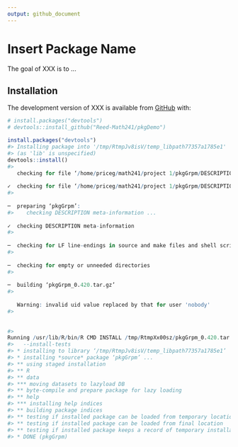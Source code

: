 ```yaml
---
output: github_document
---
```


<!-- README.md is generated from README.Rmd. Please edit that file -->

<!-- You'll still need to render `README.Rmd` regularly, to keep `README.md` up-to-date. `devtools::build_readme()` is handy for this.  -->





# Insert Package Name

<!-- badges: start -->
<!-- badges: end -->

The goal of XXX is to ...

## Installation

The development version of XXX is available from [GitHub](https://github.com/) with:


```r
# install.packages("devtools")
# devtools::install_github("Reed-Math241/pkgDemo")
```


```r
install.packages("devtools")
#> Installing package into '/tmp/RtmpJv8isV/temp_libpath77357a1785e1'
#> (as 'lib' is unspecified)
devtools::install()
#>      checking for file ‘/home/priceg/math241/project 1/pkgGrpm/DESCRIPTION’ ...  ✓  checking for file ‘/home/priceg/math241/project 1/pkgGrpm/DESCRIPTION’ (853ms)
#>   ─  preparing ‘pkgGrpm’:
#>    checking DESCRIPTION meta-information ...  ✓  checking DESCRIPTION meta-information
#>   ─  checking for LF line-endings in source and make files and shell scripts
#>   ─  checking for empty or unneeded directories
#>   ─  building ‘pkgGrpm_0.420.tar.gz’
#>      Warning: invalid uid value replaced by that for user 'nobody'
#>      
#> Running /usr/lib/R/bin/R CMD INSTALL /tmp/RtmpXx00sz/pkgGrpm_0.420.tar.gz \
#>   --install-tests 
#> * installing to library ‘/tmp/RtmpJv8isV/temp_libpath77357a1785e1’
#> * installing *source* package ‘pkgGrpm’ ...
#> ** using staged installation
#> ** R
#> ** data
#> *** moving datasets to lazyload DB
#> ** byte-compile and prepare package for lazy loading
#> ** help
#> *** installing help indices
#> ** building package indices
#> ** testing if installed package can be loaded from temporary location
#> ** testing if installed package can be loaded from final location
#> ** testing if installed package keeps a record of temporary installation path
#> * DONE (pkgGrpm)
```



















